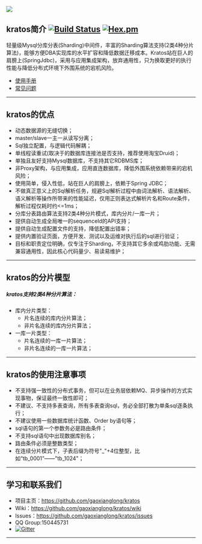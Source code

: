 ![](http://dl.iteye.com/upload/picture/pic/133973/d30fc066-9cb2-369e-bcae-5a729733c683.jpg)
## kratos简介 [![Build Status](https://api.travis-ci.org/biezhi/blade.svg?branch=master)]()  [![Hex.pm](https://img.shields.io/hexpm/l/plug.svg)](http://www.apache.org/licenses/LICENSE-2.0.html)
轻量级Mysql分库分表(Sharding)中间件，丰富的Sharding算法支持(2类4种分片算法)，能够方便DBA实现库的水平扩容和降低数据迁移成本。Kratos站在巨人的肩膀上(SpringJdbc)，采用与应用集成架构，放弃通用性，只为换取更好的执行性能与降低分布式环境下外围系统的宕机风险。<br>

- [使用手册](https://github.com/gaoxianglong/kratos/wiki)<br>
- [常见问题](https://github.com/gaoxianglong/kratos/wiki/常见问题)<br>

----------

## kratos的优点
- 动态数据源的无缝切换；<br>
- master/slave一主一从读写分离；<br>
- Sql独立配置，与逻辑代码解耦；<br>
- 单线程读重试(取决于的数据库连接池是否支持，推荐使用淘宝Druid)；<br>
- 单独且友好支持Mysql数据库，不支持其它RDBMS库；<br>
- 非Proxy架构，与应用集成，应用直连数据库，降低外围系统依赖带来的宕机风险；<br>
- 使用简单，侵入性低，站在巨人的肩膀上，依赖于Spring JDBC；<br>
- 不做真正意义上的Sql解析任务，规避Sql解析过程中由词法解析、语法解析、语义解析等操作所带来的性能延迟，仅用正则表达式解析片名和Route条件，解析过程仅耗时约<=1ms；<br>
- 分库分表路由算法支持2类4种分片模式，库内分片/一库一片；<br>
- 提供自动生成全局唯一的sequenceId的API支持；<br>
- 提供自动生成配置文件的支持，降低配置出错率；<br>
- 提供内置验证页面，方便开发、测试以及运维对执行后的sql进行验证；<br>
- 目标和职责定位明确，仅专注于Sharding，不支持其它多余或鸡肋功能、无需兼容通用性，因此核心代码量少、易读易维护；<br>

----------

## kratos的分片模型
##### kratos支持2类4种分片算法：
- 库内分片类型：
  - 片名连续的库内分片算法；
  - 非片名连续的库内分片算法；
- 一库一片类型：
  - 片名连续的一库一片算法；
  - 非片名连续的一库一片算法；

----------

## kratos的使用注意事项
- 不支持强一致性的分布式事务，但可以在业务层依赖MQ、异步操作的方式实现事物，保证最终一致性即可；
- 不建议、不支持多表查询，所有多表查询sql，务必全部打散为单条sql逐条执行；
- 不建议使用一些数据库统计函数、Order by语句等；
- sql语句的第一个参数务必是路由条件；
- 不支持sql语句中出现数据库别名；
- 路由条件必须是整数类型；
- 在连续分片模式下，子表后缀为符号"_"+4位整型，比如“tb_0001”——"tb_1024"；

----------

## 学习和联系我们
- 项目主页：https://github.com/gaoxianglong/kratos
- Wiki：https://github.com/gaoxianglong/kratos/wiki
- Issues：https://github.com/gaoxianglong/kratos/issues
- QQ Group:150445731
- [![Gitter](https://badges.gitter.im/Join%20Chat.svg)](https://gitter.im/gaoxianglong/kratos)

----------
